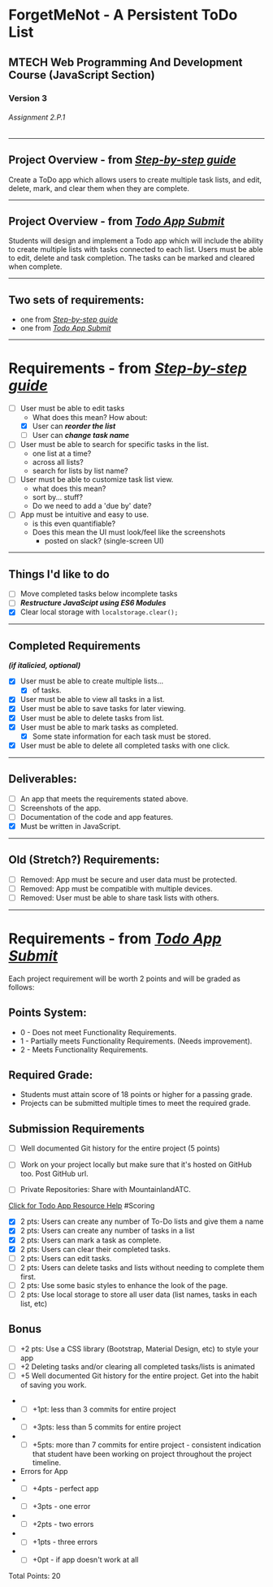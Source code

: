 # ForgetMeNot - A Persistent ToDo List
## MTECH Web Programming And Development Course (JavaScript Section)
### Version 3
###### Assignment 2.P.1
---
## Project Overview - from *[Step-by-step guide][guideLinkDef]*
Create a ToDo app which allows users to create multiple task lists, and edit,
delete, mark, and clear them when they are complete.

---
## Project Overview - from *[Todo App Submit][appSubmitLinkDef]*

Students will design and implement a Todo app which will include the ability to create multiple lists with tasks connected to each list. Users must be able to edit, delete and task completion. The tasks can be marked and cleared when complete.

---
## Two sets of requirements:
 - one from *[Step-by-step guide][guideLinkDef]*
 - one from *[Todo App Submit][appSubmitLinkDef]*
---
# Requirements - from *[Step-by-step guide][guideLinkDef]*

 - [ ] User must be able to edit tasks
   - What does this mean? How about:
   - [x] User can ***reorder the list***
   - [ ] User can ***change task name***
 - [ ] User must be able to search for specific tasks in the list.
   - one list at a time?
   - across all lists?
   - search for lists by list name?
 - [ ] User must be able to customize task list view.
   - what does this mean?
   - sort by... stuff?
   - Do we need to add a 'due by' date?
 - [ ] App must be intuitive and easy to use.
   - is this even quantifiable?
   - Does this mean the UI must look/feel like the screenshots
     - posted on slack? (single-screen UI)
---
## Things I'd like to do
 - [ ] Move completed tasks below incomplete tasks
 - [ ] ***Restructure JavaScipt using ES6 Modules***
 - [x] Clear local storage with ```localstorage.clear();```
---
## Completed Requirements
***(if italicied, optional)***
 - [x] User must be able to create multiple lists...
   - [x] of tasks.
 - [x] User must be able to view all tasks in a list.
 - [x] User must be able to save tasks for later viewing.
 - [x] User must be able to delete tasks from list.
 - [x] User must be able to mark tasks as completed.
   - [x] Some state information for each task must be stored.
 - [x] User must be able to delete all completed tasks with one click.
---
## Deliverables:
 - [ ] An app that meets the requirements stated above.
 - [ ] Screenshots of the app.
 - [ ] Documentation of the code and app features.
 - [x] Must be written in JavaScript.
---
## Old (Stretch?) Requirements:
 - [ ] Removed: App must be secure and user data must be protected.
 - [ ] Removed: App must be compatible with multiple devices.
 - [ ] Removed: User must be able to share task lists with others.

---
# Requirements - from *[Todo App Submit][appSubmitLinkDef]*

Each project requirement will be worth 2 points and will be graded as follows:

## Points System:

 - 0 - Does not meet Functionality Requirements.
 - 1 - Partially meets Functionality Requirements. (Needs improvement).
 - 2 - Meets Functionality Requirements.

## Required Grade:

 - Students must attain score of 18 points or higher for a passing grade.
 - Projects can be submitted multiple times to meet the required grade.

## Submission Requirements

- [ ] Well documented Git history for the entire project (5 points)
- [ ] Work on your project locally but make sure that it's hosted on GitHub too. Post GitHub url.
- [ ] Private Repositories: Share with MountainlandATC.


[Click for Todo App Resource Help][resourceHelpLinkDef]
#Scoring

- [x] 2 pts: Users can create any number of To-Do lists and give them a name
- [x] 2 pts: Users can create any number of tasks in a list
- [x] 2 pts: Users can mark a task as complete.
- [x] 2 pts: Users can clear their completed tasks.
- [ ] 2 pts: Users can edit tasks.
- [ ] 2 pts: Users can delete tasks and lists without needing to complete them first.
- [ ] 2 pts: Use some basic styles to enhance the look of the page.
- [ ] 2 pts: Use local storage to store all user data (list names, tasks in each list, etc)
## Bonus
- [ ] +2 pts: Use a CSS library (Bootstrap, Material Design, etc) to style your app
- [ ] +2 Deleting tasks and/or clearing all completed tasks/lists is animated
- [ ] +5 Well documented Git history for the entire project. Get into the habit of saving you work.
- - [ ] +1pt: less than 3 commits for entire project
- - [ ] +3pts: less than 5 commits for entire project
- - [ ] +5pts: more than 7 commits for entire project - consistent indication that student have been working on project throughout the project timeline.
 -  Errors for App
- - [ ] +4pts - perfect app
- - [ ] +3pts - one error
- - [ ] +2pts - two errors
- - [ ] +1pts - three errors
- - [ ] +0pt - if app doesn't work at all

Total Points: 20



[guideLinkDef]: https://mtec.instructure.com/courses/794448/pages/2-dot-p-1-%7C-todo-app-step-by-step-guide?module_item_id=17368524

[appSubmitLinkDef]: https://mtec.instructure.com/courses/794448/assignments/10610720?module_item_id=17368614

[resourceHelpLinkDef]: https://docs.google.com/presentation/d/1mb-1CUW_ChAWDXX2r4YRtRuNZ1g_HOvbLWyaufrSHgg
